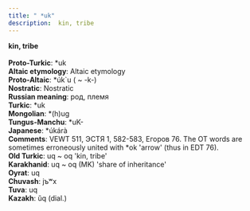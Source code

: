 ```yaml
---
title: " *uk"
description:  kin, tribe
---
```

<strong> kin, tribe</strong><br><br>
<strong>Proto-Turkic</strong>:  *uk<br>
<strong>Altaic etymology</strong>:  Altaic etymology<br>
<strong> Proto-Altaic</strong>:  *úk`u ( ~ -k-)<br>
<strong>Nostratic</strong>:  Nostratic<br>
<strong>Russian meaning</strong>:  род, племя<br>
<strong>Turkic</strong>:  *uk<br>
<strong>Mongolian</strong>:  *(h)ug<br>
<strong>Tungus-Manchu</strong>:  *uK-<br>
<strong>Japanese</strong>:  *úkárà<br>
<strong>Comments</strong>:  VEWT 511, ЭСТЯ 1, 582-583, Егоров 76. The OT words are sometimes erroneously united with *ok 'arrow' (thus in EDT 76).<br>
<strong>Old Turkic</strong>:  uq ~ oq 'kin, tribe'<br>
<strong>Karakhanid</strong>:  uq ~ oq (MK) 'share of inheritance'<br>
<strong>Oyrat</strong>:  uq<br>
<strong>Chuvash</strong>:  jъʷx<br>
<strong>Tuva</strong>:  uq<br>
<strong>Kazakh</strong>:  ŭq (dial.)<br>


